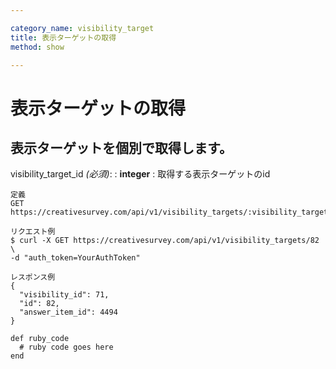 ```yaml
---

category_name: visibility_target
title: 表示ターゲットの取得
method: show

---
```


# 表示ターゲットの取得

## 表示ターゲットを個別で取得します。

visibility_target_id _(必須)_:
: __integer__
: 取得する表示ターゲットのid

~~~
定義
GET https://creativesurvey.com/api/v1/visibility_targets/:visibility_target_id

リクエスト例
$ curl -X GET https://creativesurvey.com/api/v1/visibility_targets/82 \
-d "auth_token=YourAuthToken"

レスポンス例
{
  "visibility_id": 71,
  "id": 82,
  "answer_item_id": 4494
}

~~~

~~~
def ruby_code
  # ruby code goes here
end
~~~

